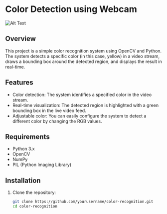 # Color Detection using Webcam

![Alt Text](url)

## Overview

This project is a simple color recognition system using OpenCV and Python. The system detects a specific color (in this case, yellow) in a video stream, draws a bounding box around the detected region, and displays the result in real-time.

## Features

- Color detection: The system identifies a specified color in the video stream.
- Real-time visualization: The detected region is highlighted with a green bounding box in the live video feed.
- Adjustable color: You can easily configure the system to detect a different color by changing the RGB values.

## Requirements

- Python 3.x
- OpenCV
- NumPy
- PIL (Python Imaging Library)

## Installation

1. Clone the repository:

   ```bash
   git clone https://github.com/yourusername/color-recognition.git
   cd color-recognition
